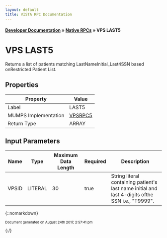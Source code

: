 ```yaml
---
layout: default
title: VISTA RPC Documentation
---
```


#### [Developer Documentation](../index) &#187; [Native RPCs](TableOfContents) &#187; VPS LAST5<br/>
# VPS LAST5

 Returns a list of patients matching LastNameInitial_Last4SSN based onRestricted Patient List.

## Properties

Property | Value
--- | ---
Label | LAST5
MUMPS Implementation | [VPSRPC5](http://code.osehra.org/dox/Routine_VPSRPC5_source.html)
Return Type | ARRAY


## Input Parameters

Name | Type | Maximum Data Length | Required | Description
--- | --- | --- | --- | ---
VPSID | LITERAL | 30 | true | String literal containing patient&#x27;s last name initial and last 4-digits ofthe SSN i.e., &quot;T9999&quot;.



{::nomarkdown} <br/><p style="font-size: 11px">Document generated on August 24th 2017, 2:57:41 pm</p>{:/}